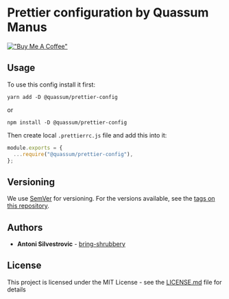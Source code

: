# Prettier configuration by Quassum Manus

[!["Buy Me A Coffee"](https://www.buymeacoffee.com/assets/img/custom_images/orange_img.png)](https://www.buymeacoffee.com/bring.shrubbery)

## Usage

To use this config install it first:

```
yarn add -D @quassum/prettier-config
```

or

```
npm install -D @quassum/prettier-config
```

Then create local `.prettierrc.js` file and add this into it:

```js
module.exports = {
  ...require("@quassum/prettier-config"),
};
```

## Versioning

We use [SemVer](http://semver.org/) for versioning. For the versions available, see the [tags on this repository](https://github.com/quassum/prettier-config/tags).

## Authors

- **Antoni Silvestrovic** - [bring-shrubbery](https://github.com/bring-shrubbery)

## License

This project is licensed under the MIT License - see the [LICENSE.md](LICENSE.md) file for details
